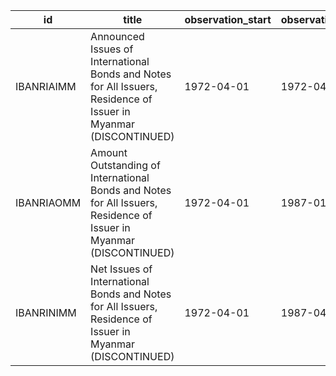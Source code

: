 | id         | title                                                                                                              | observation_start   | observation_end   |
|------------|--------------------------------------------------------------------------------------------------------------------|---------------------|-------------------|
| IBANRIAIMM | Announced Issues of International Bonds and Notes for All Issuers, Residence of Issuer in Myanmar (DISCONTINUED)   | 1972-04-01          | 1972-04-01        |
| IBANRIAOMM | Amount Outstanding of International Bonds and Notes for All Issuers, Residence of Issuer in Myanmar (DISCONTINUED) | 1972-04-01          | 1987-01-01        |
| IBANRINIMM | Net Issues of International Bonds and Notes for All Issuers, Residence of Issuer in Myanmar (DISCONTINUED)         | 1972-04-01          | 1987-04-01        |